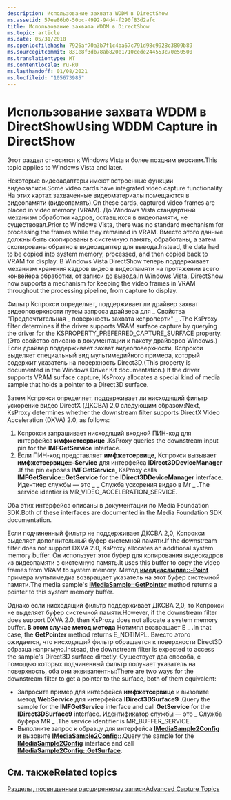 ```yaml
---
description: Использование захвата WDDM в DirectShow
ms.assetid: 57ee86b0-50bc-4992-94d4-f290f83d2afc
title: Использование захвата WDDM в DirectShow
ms.topic: article
ms.date: 05/31/2018
ms.openlocfilehash: 7926af70a3b7f1c4ba67c791d98c9928c3809b89
ms.sourcegitcommit: 831e8f3db78ab820e1710cede244553c70e50500
ms.translationtype: MT
ms.contentlocale: ru-RU
ms.lasthandoff: 01/08/2021
ms.locfileid: "105673985"
---
```

# <a name="using-wddm-capture-in-directshow"></a><span data-ttu-id="8e6c1-103">Использование захвата WDDM в DirectShow</span><span class="sxs-lookup"><span data-stu-id="8e6c1-103">Using WDDM Capture in DirectShow</span></span>

<span data-ttu-id="8e6c1-104">Этот раздел относится к Windows Vista и более поздним версиям.</span><span class="sxs-lookup"><span data-stu-id="8e6c1-104">This topic applies to Windows Vista and later.</span></span>

<span data-ttu-id="8e6c1-105">Некоторые видеоадаптеры имеют встроенные функции видеозаписи.</span><span class="sxs-lookup"><span data-stu-id="8e6c1-105">Some video cards have integrated video capture functionality.</span></span> <span data-ttu-id="8e6c1-106">На этих картах захваченные видеоматериалы помещаются в видеопамяти (видеопамять).</span><span class="sxs-lookup"><span data-stu-id="8e6c1-106">On these cards, captured video frames are placed in video memory (VRAM).</span></span> <span data-ttu-id="8e6c1-107">До Windows Vista стандартный механизм обработки кадров, оставшихся в видеопамяти, не существовал.</span><span class="sxs-lookup"><span data-stu-id="8e6c1-107">Prior to Windows Vista, there was no standard mechanism for processing the frames while they remained in VRAM.</span></span> <span data-ttu-id="8e6c1-108">Вместо этого данные должны быть скопированы в системную память, обработаны, а затем скопированы обратно в видеоадаптер для вывода.</span><span class="sxs-lookup"><span data-stu-id="8e6c1-108">Instead, the data had to be copied into system memory, processed, and then copied back to VRAM for display.</span></span> <span data-ttu-id="8e6c1-109">В Windows Vista DirectShow теперь поддерживает механизм хранения кадров видео в видеопамяти на протяжении всего конвейера обработки, от записи до вывода.</span><span class="sxs-lookup"><span data-stu-id="8e6c1-109">In Windows Vista, DirectShow now supports a mechanism for keeping the video frames in VRAM throughout the processing pipeline, from capture to display.</span></span>

<span data-ttu-id="8e6c1-110">Фильтр Кспрокси определяет, поддерживает ли драйвер захват видеоповерхности путем запроса драйвера для \_ Свойства "Предпочтительная \_ поверхность захвата кспроперти" \_ .</span><span class="sxs-lookup"><span data-stu-id="8e6c1-110">The KsProxy filter determines if the driver supports VRAM surface capture by querying the driver for the KSPROPERTY\_PREFERRED\_CAPTURE\_SURFACE property.</span></span> <span data-ttu-id="8e6c1-111">(Это свойство описано в документации к пакету драйверов Windows.) Если драйвер поддерживает захват видеоповерхности, Кспрокси выделяет специальный вид мультимедийного примера, который содержит указатель на поверхность Direct3D.</span><span class="sxs-lookup"><span data-stu-id="8e6c1-111">(This property is documented in the Windows Driver Kit documentation.) If the driver supports VRAM surface capture, KsProxy allocates a special kind of media sample that holds a pointer to a Direct3D surface.</span></span>

<span data-ttu-id="8e6c1-112">Затем Кспрокси определяет, поддерживает ли нисходящий фильтр ускорение видео DirectX (ДКСВА) 2,0 следующим образом:</span><span class="sxs-lookup"><span data-stu-id="8e6c1-112">Next, KsProxy determines whether the downstream filter supports DirectX Video Acceleration (DXVA) 2.0, as follows:</span></span>

1.  <span data-ttu-id="8e6c1-113">Кспрокси запрашивает нисходящий входной ПИН-код для интерфейса **имфжетсервице** .</span><span class="sxs-lookup"><span data-stu-id="8e6c1-113">KsProxy queries the downstream input pin for the **IMFGetService** interface.</span></span>
2.  <span data-ttu-id="8e6c1-114">Если ПИН-код представляет **имфжетсервице**, Кспрокси вызывает **имфжетсервице::-Service** для интерфейса **IDirect3DDeviceManager** .</span><span class="sxs-lookup"><span data-stu-id="8e6c1-114">If the pin exposes **IMFGetService**, KsProxy calls **IMFGetService::GetService** for the **IDirect3DDeviceManager** interface.</span></span> <span data-ttu-id="8e6c1-115">Идентиер службы — это \_ \_ Служба ускорения видео в Mr \_ .</span><span class="sxs-lookup"><span data-stu-id="8e6c1-115">The service identier is MR\_VIDEO\_ACCELERATION\_SERVICE.</span></span>

<span data-ttu-id="8e6c1-116">Оба этих интерфейса описаны в документации по Media Foundation SDK.</span><span class="sxs-lookup"><span data-stu-id="8e6c1-116">Both of these interfaces are documented in the Media Foundation SDK documentation.</span></span>

<span data-ttu-id="8e6c1-117">Если подчиненный фильтр не поддерживает ДКСВА 2,0, Кспрокси выделяет дополнительный буфер системной памяти.</span><span class="sxs-lookup"><span data-stu-id="8e6c1-117">If the downstream filter does not support DXVA 2.0, KsProxy allocates an additional system memory buffer.</span></span> <span data-ttu-id="8e6c1-118">Он использует этот буфер для копирования видеокадров из видеопамяти в системную память.</span><span class="sxs-lookup"><span data-stu-id="8e6c1-118">It uses this buffer to copy the video frames from VRAM to system memory.</span></span> <span data-ttu-id="8e6c1-119">Метод [**имедиасампле::-Point**](/windows/desktop/api/Strmif/nf-strmif-imediasample-getpointer) примера мультимедиа возвращает указатель на этот буфер системной памяти.</span><span class="sxs-lookup"><span data-stu-id="8e6c1-119">The media sample's [**IMediaSample::GetPointer**](/windows/desktop/api/Strmif/nf-strmif-imediasample-getpointer) method returns a pointer to this system memory buffer.</span></span>

<span data-ttu-id="8e6c1-120">Однако если нисходящий фильтр поддерживает ДКСВА 2,0, то Кспрокси не выделяет буфер системной памяти.</span><span class="sxs-lookup"><span data-stu-id="8e6c1-120">However, if the downstream filter does support DXVA 2.0, then KsProxy does not allocate a system memory buffer.</span></span> <span data-ttu-id="8e6c1-121">**В этом случае метод метода** Нотимпл возвращает E \_ .</span><span class="sxs-lookup"><span data-stu-id="8e6c1-121">In that case, the **GetPointer** method returns E\_NOTIMPL.</span></span> <span data-ttu-id="8e6c1-122">Вместо этого ожидается, что нисходящий фильтр обращается к поверхности Direct3D образца напрямую.</span><span class="sxs-lookup"><span data-stu-id="8e6c1-122">Instead, the downstream filter is expected to access the sample's Direct3D surface directly.</span></span> <span data-ttu-id="8e6c1-123">Существует два способа, с помощью которых подчиненный фильтр получает указатель на поверхность, оба они эквивалентны:</span><span class="sxs-lookup"><span data-stu-id="8e6c1-123">There are two ways for the downstream filter to get a pointer to the surface, both of them equivalent:</span></span>

-   <span data-ttu-id="8e6c1-124">Запросите пример для интерфейса **имфжетсервице** и вызовите метод **WebService** для интерфейса **IDirect3DSurface9** .</span><span class="sxs-lookup"><span data-stu-id="8e6c1-124">Query the sample for the **IMFGetService** interface and call **GetService** for the **IDirect3DSurface9** interface.</span></span> <span data-ttu-id="8e6c1-125">Идентификатор службы — это \_ Служба буфера MR \_ .</span><span class="sxs-lookup"><span data-stu-id="8e6c1-125">The service identifier is MR\_BUFFER\_SERVICE.</span></span>
-   <span data-ttu-id="8e6c1-126">Выполните запрос к образцу для интерфейса [**IMediaSample2Config**](/windows/desktop/api/Strmif/nn-strmif-imediasample2config) и вызовите [**IMediaSample2Config::**](/windows/desktop/api/Strmif/nf-strmif-imediasample2config-getsurface).</span><span class="sxs-lookup"><span data-stu-id="8e6c1-126">Query the sample for the [**IMediaSample2Config**](/windows/desktop/api/Strmif/nn-strmif-imediasample2config) interface and call [**IMediaSample2Config::GetSurface**](/windows/desktop/api/Strmif/nf-strmif-imediasample2config-getsurface).</span></span>

## <a name="related-topics"></a><span data-ttu-id="8e6c1-127">См. также</span><span class="sxs-lookup"><span data-stu-id="8e6c1-127">Related topics</span></span>

<dl> <dt>

[<span data-ttu-id="8e6c1-128">Разделы, посвященные расширенному записи</span><span class="sxs-lookup"><span data-stu-id="8e6c1-128">Advanced Capture Topics</span></span>](advanced-capture-topics.md)
</dt> </dl>

 

 



